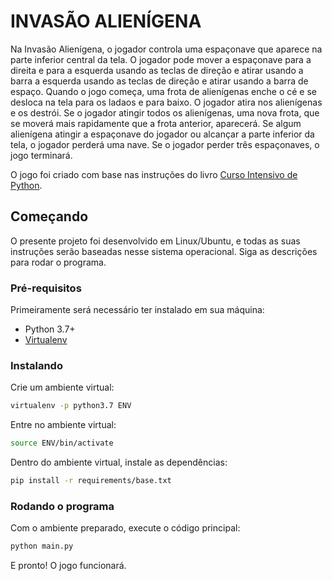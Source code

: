 # INVASÃO ALIENÍGENA

Na Invasão Alienígena, o jogador controla uma espaçonave que aparece na parte inferior central da tela. O jogador pode mover a espaçonave para a direita e para a esquerda usando as teclas de direção e atirar usando a barra a esquerda usando as teclas de direção e atirar usando a barra de espaço. Quando o jogo começa, uma frota de alienígenas enche o cé e se desloca na tela para os ladaos e para baixo. O jogador atira nos alienígenas e os destrói. Se o jogador atingir todos os alienígenas, uma nova frota, que se moverá mais rapidamente que a frota anterior, aparecerá. Se algum alienígena atingir a espaçonave do jogador ou alcançar a parte inferior da tela, o jogador perderá uma nave. Se o jogador perder três espaçonaves, o jogo terminará.

O jogo foi criado com base nas instruções do livro [Curso Intensivo de Python](https://www.amazon.com.br/Curso-Intensivo-Python-Introdu%C3%A7%C3%A3o-Programa%C3%A7%C3%A3o/dp/8575225030).

## Começando

O presente projeto foi desenvolvido em Linux/Ubuntu, e todas as suas instruções serão baseadas nesse sistema operacional. Siga as descrições para rodar o programa.

### Pré-requisitos

Primeiramente será necessário ter instalado em sua máquina:
- Python 3.7+
- [Virtualenv](https://virtualenv.pypa.io/en/latest/installation/)

### Instalando

Crie um ambiente virtual:
```bash
virtualenv -p python3.7 ENV
```

Entre no ambiente virtual:
```bash
source ENV/bin/activate
```

Dentro do ambiente virtual, instale as dependências:
```bash
pip install -r requirements/base.txt
```

### Rodando o programa

Com o ambiente preparado, execute o código principal:
```bash
python main.py
```

E pronto! O jogo funcionará.
